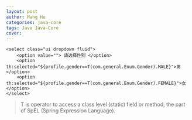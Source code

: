 ```yaml
---
layout: post
author: Hang Hu
categories: java-core
tags: Java Java-Core 
cover: 
---
```


```
<select class="ui dropdown fluid">
    <option value=""> 请选择性别 </option>
    <option th:selected="${profile.gender==T(com.general.Enum.Gender).MALE}">男</option>
    <option th:selected="${profile.gender==T(com.general.Enum.Gender).FEMALE}">女</option>
</select>
```

>T is operator to access a class level (static) field or method, the part of SpEL (Spring Expression Language). 

